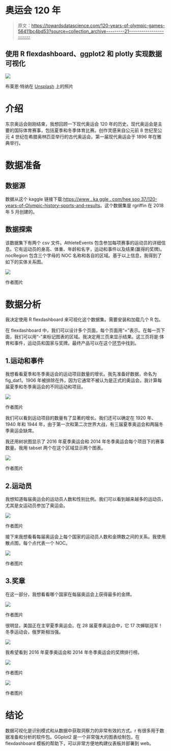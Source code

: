 # 奥运会 120 年

> 原文：<https://towardsdatascience.com/120-years-of-olympic-games-56411bc4bd53?source=collection_archive---------21----------------------->

## 使用 R flexdashboard、ggplot2 和 plotly 实现数据可视化

![](img/52ecdb7d22ac609f01db248a50c9041e.png)

布莱恩·特纳在 [Unsplash](https://unsplash.com/) 上的照片

# 介绍

东京奥运会刚刚结束，我想回顾一下现代奥运会 120 年的历史。现代奥运会是主要的国际体育赛事，包括夏季和冬季体育比赛。创作灵感来自公元前 8 世纪至公元 4 世纪在希腊奥林匹亚举行的古代奥运会。第一届现代奥运会于 1896 年在雅典举行。

# 数据准备

## 数据源

数据从这个 kaggle 链接下载:[https://www . ka ggle . com/hee soo 37/120-years-of-Olympic-history-sports-and-results](https://www.kaggle.com/heesoo37/120-years-of-olympic-history-athletes-and-results)。这个数据集是 rgriffin 在 2018 年 5 月创建的。

## 数据探索

该数据集下有两个 csv 文件。AthleteEvents 包含参加每项赛事的运动员的详细信息。它有运动员的身高、体重、年龄和名字，运动和事件以及结果(赢得的奖牌)。nocRegion 包含三个字母的 NOC 名称和各自的区域。基于以上信息，我得到了如下的实体关系图。

![](img/84bb1a5e027cdb6ec9f44f42a6ce3ed0.png)

作者图片

# 数据分析

我决定使用 R flexdashboard 来可视化这个数据集。需要安装和加载几个 R 包。

在 flexdashboard 中，我们可以设计多个页面，每个页面用“=”表示。在每一页下面，我们可以用“-”来标记图表的区域。我决定用三页来显示结果。这三页将是:体育和事件，运动员和国家与奖牌。最终产品可以在这个[环节](https://rstudio-pubs-static.s3.amazonaws.com/802613_307cca443aec4e6791aacfe6fb381418.html)中找到。

## 1.运动和事件

我想看看夏季和冬季奥运会的运动项目数量的增长。我先准备好数据，命名为 fig_dat1。1906 年被排除在外，因为它通常不被认为是正式的奥运会。我计算每届夏季和冬季奥运会的不同运动和项目。

![](img/9a7bbaeb16e205bf7e3075162bb3f438.png)

作者图片

我们可以看到运动项目的数量有了显著的增长。我们还可以确定在 1920 年、1940 年和 1944 年，由于第一次和第二次世界大战，有三届夏季奥运会和两届冬季奥运会缺席。

我还用树状图显示了 2016 年夏季奥运会和 2014 年冬季奥运会每个项目下的赛事数量。我用 tabset 两个在这个区域显示两个图表。

![](img/05a89e32060c0eaded6ec0cae601683d.png)

作者图片

## 2.运动员

我想知道每届奥运会的运动员人数和性别比例。我们可以看到越来越多的运动员，尤其是女运动员参加了奥运会。

![](img/510cfefd4c8e800ed294bc3ff8312a5c.png)

作者图片

接下来我想看看每届奥运会上每个国家的运动员人数和金牌数之间的关系。我使用散点图，每个点代表一个 NOC。

![](img/f70af1d3f6a8060303f450dc1fe8a383.png)

作者图片

## 3.奖章

在这一部分，我想看看哪个国家在每届奥运会上获得最多的金牌。

![](img/8b1c8a2e8d5cac065c3e860c4d514488.png)

作者图片

很明显，美国正在主宰夏季奥运会。在 28 届夏季奥运会中，它 17 次蝉联冠军！冬季运动会，俄罗斯相当强。

![](img/324057b06cbdfa427ed923955f936dd2.png)

我希望看到 2016 年夏季奥运会和 2014 年冬季奥运会的奖牌排行榜。

![](img/13fd41bf44949ccd01efc7bfbc48aa8f.png)

作者图片

![](img/fa2c4d885cf2e929c44f482f1c634a19.png)

作者图片

# 结论

数据可视化是识别模式和从数据中获取洞察力的非常有效的方式。r 有很多用于数据准备和分析的软件包。GGplot2 是一个非常强大的图表绘制包，在 flexdashboard 模板的帮助下，可以非常方便地构建仪表板并部署到 web。